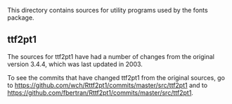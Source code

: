 This directory contains sources for utility programs used by the fonts
package.

## ttf2pt1

The sources for ttf2pt1 have had a number of changes from the original version 3.4.4, which was last updated in 2003.

To see the commits that have changed ttf2pt1 from the original sources, go to https://github.com/wch/Rttf2pt1/commits/master/src/ttf2pt1 and to https://github.com/fbertran/Rttf2pt1/commits/master/src/ttf2pt1.
